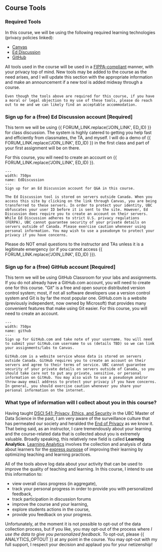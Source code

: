 ## Course Tools

### Required Tools

In this course, we will be using the following required learning technologies (privacy policies linked): 

- [Canvas](https://faculty.canvas.ubc.ca/canvas-privacy/)
- [Ed Discussion](https://edstem.org/privacy)
- [GitHub](https://docs.github.com/en/free-pro-team@latest/github/site-policy/github-privacy-statement)

<!-- - [Sli.do](https://www.sli.do/terms#privacy-policy)
- [Mastering Physics](https://www.pearson.com/en-us/legal-information/privacy-policy.html) -->

All tools used in the course will be used in a [FIPPA-compliant](https://universitycounsel.ubc.ca/subject-areas/access-and-privacy-general/access-to-information/about-fippa/) manner, with your privacy top of mind. 
New tools may be added to the course as the need arises, and I will update this section with the appropriate information and make an announcement if a new tool is added midway through a course.

```{warning}
Even though the tools above are required for this course, if you have a moral or legal objection to my use of these tools, please do reach out to me and we can likely find an acceptable accommodation.
```

### Sign up for a (free) Ed Discussion account [Required]

This term we will be using {{ FORUM_LINK.replace('JOIN_LINK', ED_ID) }} for class discussion.
The system is highly catered to getting you help fast and efficiently from classmates, the TA, and myself.
I will do a demo of {{ FORUM_LINK.replace('JOIN_LINK', ED_ID) }} in the first class and part of your first assignment will be on there.

For this course, you will need to create an account on {{ FORUM_LINK.replace('JOIN_LINK', ED_ID) }}.

```{figure} ../images/EdDiscussion.png
---
width: 750px
name: EdDiscussion
---
Sign up for an Ed Discussion account for Q&A in this course.
```

```{warning}
The Ed Discussion tool is stored on servers outside Canada. When you access this site by clicking on the link through Canvas, you are being transferred to these servers. In order to protect your identity, UBC obfuscates your user ID before it is sent to the site. However, Ed Discussion does require you to create an account on their servers. While Ed Discussion adheres to strict U.S. privacy regulations (FERPA), UBC cannot guarantee security of your private details on servers outside of Canada. Please exercise caution whenever using personal information. You may wish to use a pseudonym to protect your privacy if you have concerns.
```

Please do NOT email questions to the instructor and TAs unless it is a legitimate emergency (or if you cannot access {{ FORUM_LINK.replace('JOIN_LINK', ED_ID) }}).

### Sign up for a (free) GitHub account [Required]

This term we will be using GitHub Classroom for your labs and assignments.
If you do not already have a GitHub.com account, you will need to create one for this course. 
"Git" is a free and open source distributed version control system; most, if not all software developers use a version control system and Git is by far the most popular one. 
GitHub.com is a website (previously independent, now owned by Microsoft) that provides many convenient features that make using Git easier. 
For this course, you will need to create an account.

```{figure} ../images/github.png
---
width: 750px
name: github
---
Sign up for GitHub.com and take note of your username. You will need to submit your GitHub.com username to us (details TBD) so we can link your assignments/labs to Canvas.
```

```{warning}
GitHub.com is a website service whose data is stored on servers outside Canada. GitHub requires you to create an account on their servers and agree to their terms of service. UBC cannot guarantee security of your private details on servers outside of Canada, so you should take care not to put any private, sensitive, or personal information on GitHub. You may also wish to use a pseudonym and/or throw-away email address to protect your privacy if you have concerns. In general, you should exercise caution whenever you share your personal information on the internet.
```

<!-- ### Optional Tools

There are some learning tools that I would like to experiment with this year, and I will not require you to sign up for these (but you are free to do so to explore):

- [Hypothes.is](https://web.hypothes.is/privacy/)

<div class="container youtube">
<iframe class="responsive-iframe" src="https://www.youtube.com/embed/QCkm0lL-6lc" frameborder="0" allow="accelerometer; autoplay="0"; encrypted-media; gyroscope; picture-in-picture allowfullscreen></iframe>
</div>

- [Desmos](https://www.desmos.com/privacy)

... others may be added as needed. -->

### What type of information will I collect about you in this course?

Having taught [DSCI 541: Privacy, Ethics, and Security](https://github.com/UBC-MDS/DSCI_541_priv-eth-sec) in the UBC Master of Data Science in the past, I am very aware of the surveillance culture that has permeated our society and heralded the [End of Privacy](https://www.youtube.com/watch?v=NesTWiKfpD0) as we know it.
That being said, as an instructor, I care tremendously about your learning and the course-related data that is collected about you is extremely valuable. 
Broadly speaking, this relatively new field is called **Learning Analytics**.
[Learning Analytics](https://www.solaresearch.org/about/what-is-learning-analytics/) involves the collection and analysis of data about learners for the [express purpose](https://www.collinsdictionary.com/dictionary/english/the-express-purpose-of) of improving their learning by optimizing teaching and learning practices.

All of the tools above log data about your activity that can be used to improve the quality of teaching and learning.
In this course, I intend to use this information to:

- view overall class progress (in aggregate),
- track your personal progress in order to provide you with personalized feedback,
- track participation in discussion forums
- improve the course and your learning, 
- explore students actions in the course, 
- provide you feedback on your progress.

Unfortunately, at the moment it is not possible to opt-out of the data collection process, but if you like, you may opt-out of the process where *I use the data to give you personalized feedback*. 
To opt-out, please {{ ANALYTICS_OPTOUT }} at any point in the course. 
You may opt-out with my full support, I respect your decision and applaud you for your netizenship!
